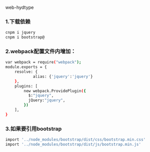 web-hydtype
### 1.下载依赖
```bash
cnpm i jquery
cnpm i bootstrap@

```
### 2.webpack配置文件内增加：
```bash
var webpack = require("webpack");
module.exports = {
    resolve: {
            alias: {'jquery':'jquery'}
    },
    plugins: [
        new webpack.ProvidePlugin({
          $:"jquery",
          jQuery:"jquery",
        })
    ], 
}
```
### 3.如果要引用bootstrap
```bash
import '../node_modules/bootstrap/dist/css/bootstrap.min.css'
import '../node_modules/bootstrap/dist/js/bootstrap.min.js'
```
